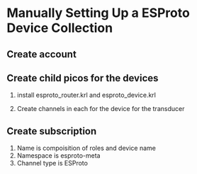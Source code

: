 
# Manually Setting Up a ESProto Device Collection

## Create account


## Create child picos for the devices

1. install esproto_router.krl and esproto_device.krl

2. Create channels in each for the device for the transducer

## Create subscription

1. Name is compoisition of roles and device name
2. Namespace is esproto-meta
3. Channel type is ESProto


